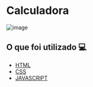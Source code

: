 <h1> Calculadora </h1>

![image](https://user-images.githubusercontent.com/96798145/218565356-768780ac-2d96-410d-a888-662ab8aaeb9a.png)

<h2> O que foi utilizado 💻 </h2>

- [HTML]()
- [CSS]()
- [JAVASCRIPT]()

 

